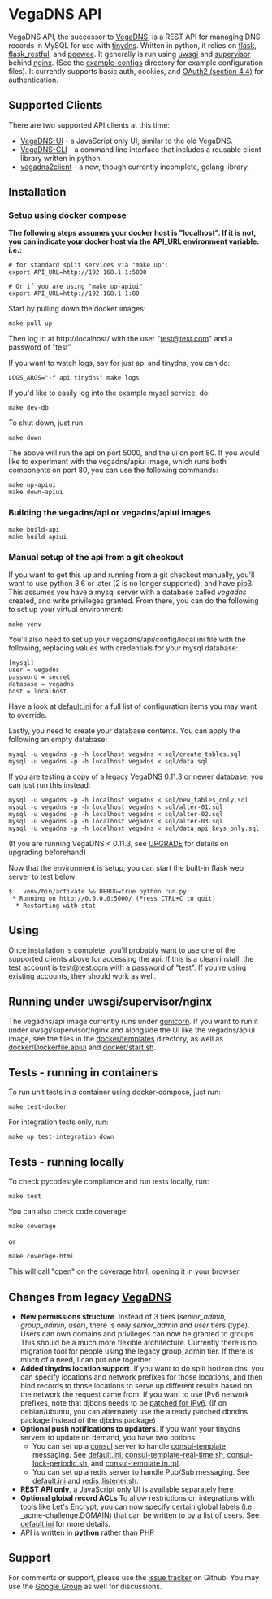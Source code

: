 # VegaDNS API

VegaDNS API, the successor to [VegaDNS](https://github.com/shupp/VegaDNS),  is a REST API for managing DNS records in MySQL for use with [tinydns](http://cr.yp.to/djbdns/blurb/overview.html).  Written in python, it relies on [flask](http://flask.pocoo.org), [flask_restful](https://flask-restful.readthedocs.org/en/0.3.4/), and [peewee](http://peewee.readthedocs.org/en/latest/).  It generally is run using [uwsgi](https://uwsgi-docs.readthedocs.org/en/latest/) and [supervisor](http://supervisord.org) behind [nginx](http://nginx.org).  (See the [example-configs](example-configs) directory for example configuration files).  It currently supports basic auth, cookies, and [OAuth2 (section 4.4)](https://tools.ietf.org/html/rfc6749#section-4.4) for authentication.

## Supported Clients
There are two supported API clients at this time:

* [VegaDNS-UI](https://github.com/shupp/VegaDNS-UI) - a JavaScript only UI, similar to the old VegaDNS.
* [VegaDNS-CLI](https://github.com/shupp/VegaDNS-CLI) - a command line interface that includes a reusable client library written in python.
* [vegadns2client](https://github.com/opendns/vegadns2client) - a new, though currently incomplete, golang library.


## Installation

### Setup using docker compose
__The following steps assumes your docker host is "localhost".  If it is not, you can indicate your docker host via the API_URL environment variable.  i.e.:__

    # for standard split services via "make up":
    export API_URL=http://192.168.1.1:5000

    # Or if you are using "make up-apiui"
    export API_URL=http://192.168.1.1:80

Start by pulling down the docker images:

    make pull up

Then log in at http://localhost/ with the user "test@test.com" and a password of "test"

If you want to watch logs, say for just api and tinydns, you can do:

    LOGS_ARGS="-f api tinydns" make logs

If you'd like to easily log into the example mysql service, do:

    make dev-db

To shut down, just run

    make down

The above will run the api on port 5000, and the ui on port 80.  If you would like to experiment with the vegadns/apiui image, which runs both components on port 80, you can use the following commands:

    make up-apiui
    make down-apiui

### Building the vegadns/api or vegadns/apiui images

    make build-api
    make build-apiui

### Manual setup of the api from a git checkout
If you want to get this up and running from a git checkout manually, you'll want to use python 3.6 or later (2 is no longer supported), and have pip3.  This assumes you have a mysql server with a database called _vegadns_ created, and write privileges granted.  From there, you can do the following to set up your virtual environment:

    make venv

You'll also need to set up your vegadns/api/config/local.ini file with the following, replacing values with credentials for your mysql database:

    [mysql]
    user = vegadns
    password = secret
    database = vegadns
    host = localhost

Have a look at [default.ini](vegadns/api/config/default.ini) for a full list of configuration items you may want to override.

Lastly, you need to create your database contents.  You can apply the following an empty database:

    mysql -u vegadns -p -h localhost vegadns < sql/create_tables.sql
    mysql -u vegadns -p -h localhost vegadns < sql/data.sql

If you are testing a copy of a legacy VegaDNS 0.11.3 or newer database, you can just run this instead:

    mysql -u vegadns -p -h localhost vegadns < sql/new_tables_only.sql
    mysql -u vegadns -p -h localhost vegadns < sql/alter-01.sql
    mysql -u vegadns -p -h localhost vegadns < sql/alter-02.sql
    mysql -u vegadns -p -h localhost vegadns < sql/alter-03.sql
    mysql -u vegadns -p -h localhost vegadns < sql/data_api_keys_only.sql

(If you are running VegaDNS < 0.11.3, see [UPGRADE](https://github.com/shupp/VegaDNS/blob/master/UPGRADE) for details on upgrading beforehand)

Now that the environment is setup, you can start the built-in flask web server to test below:

    $ . venv/bin/activate && DEBUG=true python run.py
     * Running on http://0.0.0.0:5000/ (Press CTRL+C to quit)
      * Restarting with stat

## Using
Once installation is complete, you'll probably want to use one of the supported clients above for accessing the api.  If this is a clean install, the test account is test@test.com with a password of "test".  If you're using existing accounts, they should work as well.

## Running under uwsgi/supervisor/nginx
The vegadns/api image currently runs under [gunicorn](http://gunicorn.org).  If you want to run
it under uwsgi/supervisor/nginx and alongside the UI like the vegadns/apiui image, see the files in the
[docker/templates](docker/templates) directory, as well as [docker/Dockerfile.apiui](docker/Dockerfile.apiui) and [docker/start.sh](docker/start.sh).

## Tests - running in containers
To run unit tests in a container using docker-compose, just run:

    make test-docker

For integration tests only, run:

    make up test-integration down

## Tests - running locally
To check pycodestyle compliance and run tests locally, run:

    make test

You can also check code coverage:

    make coverage

or

    make coverage-html

This will call "open" on the coverage html, opening it in your browser.

## Changes from legacy [VegaDNS](http://github.com/shupp/VegaDNS)

* **New permissions structure**.  Instead of 3 tiers (_senior_admin, group_admin, user_), there is only _senior_admin_ and _user_ tiers (type).  Users can own domains and privileges can now be granted to groups.  This should be a much more flexible architecture.  Currently there is no migration tool for people using the legacy group_admin tier.  If there is much of a need, I can put one together.
* **Added tinydns location support**.  If you want to do split horizon dns, you can specify locations and network prefixes for those locations, and then bind records to those locations to serve up different results based on the network the request came from.  If you want to use IPv6 network prefixes, note that djbdns needs to be [patched for IPv6](http://www.fefe.de/dns/).  (If on debian/ubuntu, you can alternately use the already patched dbndns package instead of the djbdns package)
* **Optional push notifications to updaters**.  If you want your tinydns servers to update on demand, you have two options:
  * You can set up a [consul](https://www.consul.io) server to handle [consul-template](https://github.com/hashicorp/consul-template) messaging.  See [default.ini](vegadns/api/config/default.ini), [consul-template-real-time.sh](https://github.com/shupp/VegaDNS-UpdateClient/blob/master/consul-template-real-time.sh), [consul-lock-periodic.sh](https://github.com/shupp/VegaDNS-UpdateClient/blob/master/consul-lock-periodic.sh), and [consul-template.in.tpl](https://github.com/shupp/VegaDNS-UpdateClient/blob/master/consul-template.in.tpl).
  * You can set up a redis server to handle Pub/Sub messaging.  See [default.ini](vegadns/api/config/default.ini) and [redis_listener.sh](https://github.com/shupp/VegaDNS-UpdateClient/blob/master/redis_listener.sh).
* **REST API only**, a JavaScript only UI is available separately [here](https://github.com/shupp/VegaDNS-UI)
* **Optional global record ACLs** To allow restrictions on integrations with tools like [Let's Encrypt](https://letsencrypt.org), you can now specify certain global labels (i.e. _acme-challenge.DOMAIN) that can be written to by a list of users.  See [default.ini](vegadns/api/config/default.ini) for more details.
* API is written in **python** rather than PHP

## Support
For comments or support, please use the [issue tracker](https://github.com/shupp/VegaDNS-API/issues) on Github.  You may use the [Google Group](https://groups.google.com/forum/#!forum/vegadns) as well for discussions.
